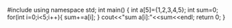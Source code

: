 #include <iostream>
using namespace std;
int main()
{
int a[5]={1,2,3,4,5};
int sum=0;
for(int i=0;i<5;i++){
  sum+=a[i];
  }
  cout<<"sum a[i]:"<<sum<<endl;
  return 0;
  }
